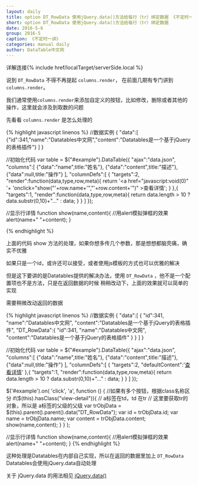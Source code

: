 ```yaml
---
layout: daily
title: option DT_RowData 使用jQuery.data()方法给每行（tr）绑定数据 《不定时一讲》 DataTable中文网
short: option DT_RowData 使用jQuery.data()方法给每行（tr）绑定数据
date: 2016-5-6
group: 2016-5
caption: 《不定时一讲》
categories: manual daily
author: DataTable中文网
---
```

详解连接{% include href/localTarget/serverSide.local %}

说到 `DT_RowData` 不得不再提起 `columns.render`， 在前面几期有专门讲到 `columns.render`。

我们通常使用`columns.render`来添加自定义的按钮，比如修改，删除或者其他的操作，这里就会涉及到取数的问题

先看看 `columns.render` 是怎么处理的
<!--more-->

{% highlight javascript linenos %}
//数据实例
{
    "data":[
        {"id":341,"name":"Datatables中文网","content":"Datatables是一个基于jQuery的表格插件"}
    ]
}

//初始化代码
var table = $("#example").DataTable({
    "ajax":"data.json",
    "columns":[
        {"data":"name",title:"姓名"},
        {"data":"content",title:"描述"},
        {"data":null,title:"操作"}
    ],
    "columnDefs":[
        {
            "targets":2,
            "render":function(data,type,row,meta){
                return '<a href="javascript:void(0)" '+
                    'onclick="show("'+row.name+'","'+row.content+'")" >查看详情</a>';
            }
        },{
            "targets":1,
            "render":function(data,type,row,meta){
                return data.length > 10 ? data.substr(0,10)+"..." : data;
            }
        }
    ]
});

//显示行详情
function show(name,content){
    //用alert模拟弹框的效果
    alert(name+" "+content);
}

{% endhighlight %}

上面的代码 show 方法的处理，如果你想多传几个参数，那是想想都脑壳痛，确实不优雅

如果只是一个id，或许还可以接受，或者使用js模板的方式也可以优雅的解决

但是这下要讲的是Datatables提供的解决办法，使用 `DT_RowData`  ，他不是一个配置项也不是方法，只是在返回数据的时候
稍稍改动下，上面的效果就可以简单的实现

需要稍微改动返回的数据

{% highlight javascript linenos %}
//数据实例
{
    "data":[
        {
            "id":341,
            "name":"Datatables中文网",
            "content":"Datatables是一个基于jQuery的表格插件",
            "DT_RowData":{
                "id":341,
                "name":"Datatables中文网",
                "content":"Datatables是一个基于jQuery的表格插件"
            }
        }
    ]
}


//初始化代码
var table = $("#example").DataTable({
    "ajax":"data.json",
    "columns":[
        {"data":"name",title:"姓名"},
        {"data":"content",title:"描述"},
        {"data":null,title:"操作"}
    ],
    "columnDefs":[
        {
            "targets":2,
            "defaultContent":'<a href="javascript:void(0)" class="view-detail">查看详情</a>'
        },{
            "targets":1,
            "render":function(data,type,row,meta){
                return data.length > 10 ? data.substr(0,10)+"..." : data;
            }
        }
    ]
});

$('#example').on( 'click', 'a', function () {
    //如果有多个按钮，根据class名称区分
    if($(this).hasClass("view-detail")){
        // a标签在td，td 在tr
        // 这里要获取tr的对象，所以是 a标签的父级的父级
        var trObjData = $(this).parent().parent().data("DT_RowData");
        var id = trObjData.id;
        var name = trObjData.name;
        var content = trObjData.content;
        show(name,content);
    }
} );

//显示行详情
function show(name,content){
    //用alert模拟弹框的效果
    alert(name+" "+content);
}
{% endhighlight %}

这种处理是Datatables在内部自己实现，所以在返回的数据里加上 `DT_RowData` Datatables会使用jQuery.data自动处理

关于 jQuery.data 的用法相见
[jQuery.data()](http://www.w3school.com.cn/jquery/data_jquery_data.asp)